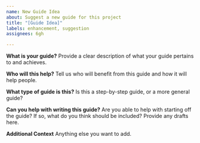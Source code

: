 ```yaml
---
name: New Guide Idea
about: Suggest a new guide for this project
title: "[Guide Idea]"
labels: enhancement, suggestion
assignees: 6gh

---
```


**What is your guide?**
Provide a clear description of what your guide pertains to and achieves.

**Who will this help?**
Tell us who will benefit from this guide and how it will help people.

**What type of guide is this?**
Is this a step-by-step guide, or a more general guide?

**Can you help with writing this guide?**
Are you able to help with starting off the guide? If so, what do you think should be included? Provide any drafts here.

**Additional Context**
Anything else you want to add.
